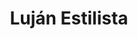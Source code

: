 ---
title: "Luján Estilista"
url: /ciudad-autonoma-de-buenos-aires/lujan-estilista/
shop: peluquería
---